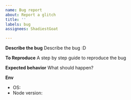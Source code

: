 ```yaml
---
name: Bug report
about: Report a glitch
title: ''
labels: bug
assignees: ShadiestGoat

---
```


<!-- Before you submit this report, make sure that you are on the latest version! -->

**Describe the bug**
Describe the bug :D

**To Reproduce**
A step by step guide to reproduce the bug

**Expected behavior**
What should happen?

**Env**
- OS: 
- Node version:
